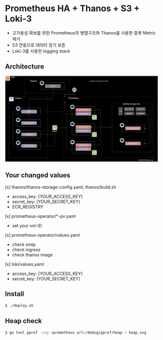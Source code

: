 # Prometheus HA + Thanos + S3 + Loki-3
- 고가용성 확보를 위한 Prometheus의 병렬구조와 Thanos를 사용한 중복 Metric 제거
- S3 연동으로 데이터 장기 보존
- Loki-3를 사용한 logging stack

## Architecture
![](./yieon-prometheus-ha.svg)

## Your changed values

[x] thanos/thanos-storage-config.yaml, thanos/build.sh
  - access_key: {YOUR_ACCESS_KEY} 
  - secret_key: {YOUR_SECRET_KEY}
  - ECR_REGISTRY

[x] prometheus-operator/*-pv.yaml
  - set your vol-ID

[x] prometheus-operator/values.yaml
  - check smtp
  - check ingress
  - check thanos image

[x] loki/values.yaml
  - access_key: {YOUR_ACCESS_KEY}
  - secret_key: {YOUR_SECRET_KEY}

## Install
```bash
$ ./deploy.sh
```

## Heap check
```bash
$ go tool pprof -svg <prometheus url>/debug/pprof/heap > heap.svg
```